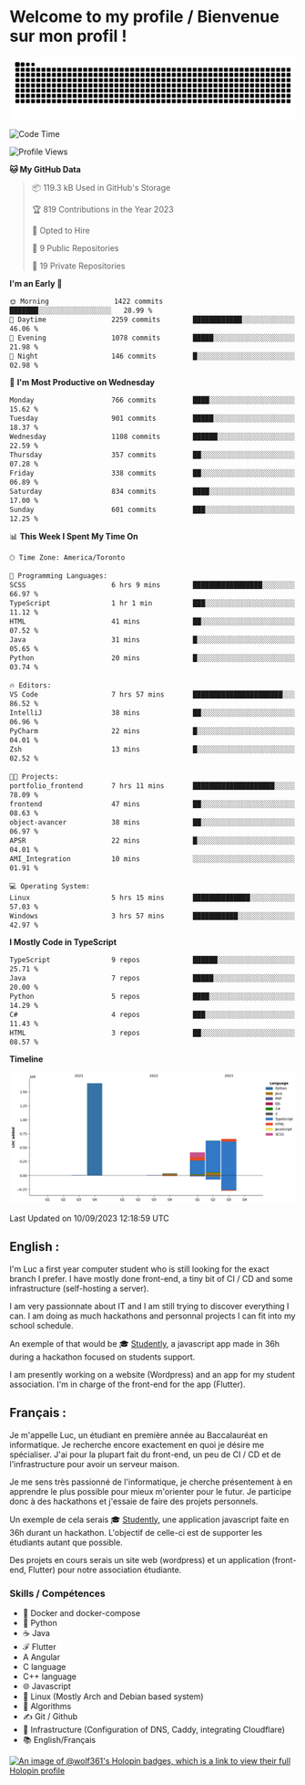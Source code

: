 # Welcome to my profile / Bienvenue sur mon profil !

![snake gif](https://github.com/wolf-361/wolf-361/blob/output/github-contribution-grid-snake.svg)

<!--START_SECTION:waka-->
![Code Time](http://img.shields.io/badge/Code%20Time-334%20hrs%203%20mins-blue)

![Profile Views](http://img.shields.io/badge/Profile%20Views-0-blue)

**🐱 My GitHub Data** 

> 📦 119.3 kB Used in GitHub's Storage 
 > 
> 🏆 819 Contributions in the Year 2023
 > 
> 💼 Opted to Hire
 > 
> 📜 9 Public Repositories 
 > 
> 🔑 19 Private Repositories 
 > 
**I'm an Early 🐤** 

```text
🌞 Morning                1422 commits        ███████░░░░░░░░░░░░░░░░░░   28.99 % 
🌆 Daytime                2259 commits        ████████████░░░░░░░░░░░░░   46.06 % 
🌃 Evening                1078 commits        █████░░░░░░░░░░░░░░░░░░░░   21.98 % 
🌙 Night                  146 commits         █░░░░░░░░░░░░░░░░░░░░░░░░   02.98 % 
```
📅 **I'm Most Productive on Wednesday** 

```text
Monday                   766 commits         ████░░░░░░░░░░░░░░░░░░░░░   15.62 % 
Tuesday                  901 commits         █████░░░░░░░░░░░░░░░░░░░░   18.37 % 
Wednesday                1108 commits        ██████░░░░░░░░░░░░░░░░░░░   22.59 % 
Thursday                 357 commits         ██░░░░░░░░░░░░░░░░░░░░░░░   07.28 % 
Friday                   338 commits         ██░░░░░░░░░░░░░░░░░░░░░░░   06.89 % 
Saturday                 834 commits         ████░░░░░░░░░░░░░░░░░░░░░   17.00 % 
Sunday                   601 commits         ███░░░░░░░░░░░░░░░░░░░░░░   12.25 % 
```


📊 **This Week I Spent My Time On** 

```text
🕑︎ Time Zone: America/Toronto

💬 Programming Languages: 
SCSS                     6 hrs 9 mins        █████████████████░░░░░░░░   66.97 % 
TypeScript               1 hr 1 min          ███░░░░░░░░░░░░░░░░░░░░░░   11.12 % 
HTML                     41 mins             ██░░░░░░░░░░░░░░░░░░░░░░░   07.52 % 
Java                     31 mins             █░░░░░░░░░░░░░░░░░░░░░░░░   05.65 % 
Python                   20 mins             █░░░░░░░░░░░░░░░░░░░░░░░░   03.74 % 

🔥 Editors: 
VS Code                  7 hrs 57 mins       ██████████████████████░░░   86.52 % 
IntelliJ                 38 mins             ██░░░░░░░░░░░░░░░░░░░░░░░   06.96 % 
PyCharm                  22 mins             █░░░░░░░░░░░░░░░░░░░░░░░░   04.01 % 
Zsh                      13 mins             █░░░░░░░░░░░░░░░░░░░░░░░░   02.52 % 

🐱‍💻 Projects: 
portfolio_frontend       7 hrs 11 mins       ████████████████████░░░░░   78.09 % 
frontend                 47 mins             ██░░░░░░░░░░░░░░░░░░░░░░░   08.63 % 
object-avancer           38 mins             ██░░░░░░░░░░░░░░░░░░░░░░░   06.97 % 
APSR                     22 mins             █░░░░░░░░░░░░░░░░░░░░░░░░   04.01 % 
AMI_Integration          10 mins             ░░░░░░░░░░░░░░░░░░░░░░░░░   01.91 % 

💻 Operating System: 
Linux                    5 hrs 15 mins       ██████████████░░░░░░░░░░░   57.03 % 
Windows                  3 hrs 57 mins       ███████████░░░░░░░░░░░░░░   42.97 % 
```

**I Mostly Code in TypeScript** 

```text
TypeScript               9 repos             ██████░░░░░░░░░░░░░░░░░░░   25.71 % 
Java                     7 repos             █████░░░░░░░░░░░░░░░░░░░░   20.00 % 
Python                   5 repos             ████░░░░░░░░░░░░░░░░░░░░░   14.29 % 
C#                       4 repos             ███░░░░░░░░░░░░░░░░░░░░░░   11.43 % 
HTML                     3 repos             ██░░░░░░░░░░░░░░░░░░░░░░░   08.57 % 
```



**Timeline**

![Lines of Code chart](https://raw.githubusercontent.com/wolf-361/wolf-361/main/assets/bar_graph.png)


 Last Updated on 10/09/2023 12:18:59 UTC
<!--END_SECTION:waka-->

## English : 

I'm Luc a first year computer student who is still looking for the exact branch I prefer. I have mostly done front-end, a tiny bit of CI / CD and some infrastructure (self-hosting a server).

I am very passionnate about IT and I am still trying to discover everything I can. I am doing as much hackathons and personnal projects I can fit into my school schedule.

An exemple of that would be 🎓 [Studently](https://github.com/wolf-361/Studently-CodeJam12), a javascript app made in 36h during a hackathon focused on students support.

I am presently working on a website (Wordpress) and an app for my student association. I'm in charge of the front-end for the app (Flutter).

## Français :

Je m'appelle Luc, un étudiant en première année au Baccalauréat en informatique. Je recherche encore exactement en quoi je désire me spécialiser. J'ai pour la plupart fait du front-end, un peu de CI / CD et de l'infrastructure pour avoir un serveur maison.

Je me sens très passionné de l'informatique, je cherche présentement à en apprendre le plus possible pour mieux m'orienter pour le futur. Je participe donc à des hackathons et j'essaie de faire des projets personnels.

Un exemple de cela serais 🎓 [Studently](https://github.com/wolf-361/Studently-CodeJam12), une application javascript faite en 36h durant un hackathon. L'objectif de celle-ci est de supporter les étudiants autant que possible.

Des projets en cours serais un site web (wordpress) et un application (front-end, Flutter) pour notre association étudiante.

###  Skills / Compétences

* 🐋 Docker and docker-compose
* 🐍 Python
* ☕ Java
* ℱ Flutter
* A Angular
* C language
* C++ language
* 🌐 Javascript
* 🐧 Linux (Mostly Arch and Debian based system)
* 🧩 Algorithms
* ✍️ Git / Github
* 📜 Infrastructure (Configuration of DNS, Caddy, integrating Cloudflare)
* 📚 English/Français

[![An image of @wolf361's Holopin badges, which is a link to view their full Holopin profile](https://holopin.me/wolf361)](https://holopin.io/@wolf361)


